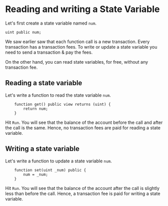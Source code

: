 # Reading and writing a State Variable

Let's first create a state variable named `num`.

```
uint public num;
```

We saw earlier saw that each function call is a new transaction. Every transaction has a transaction fees.
To write or update a state variable you need to send a transaction & pay the fees.

On the other hand, you can read state variables, for free, without any transaction fee.

## Reading a state variable

Let's write a function to read the state variable `num`.

```
    function get() public view returns (uint) {
        return num;
    }
```

Hit `Run`. You will see that the balance of the account before the call and after the call is the same.
Hence, no transaction fees are paid for reading a state variable.

## Writing a state variable

Let's write a function to update a state variable `num`.

```
    function set(uint _num) public {
        num = _num;
    }
```

Hit `Run`. You will see that the balance of the account after the call is slightly less than before the call.
Hence, a transaction fee is paid for writing a state variable.
